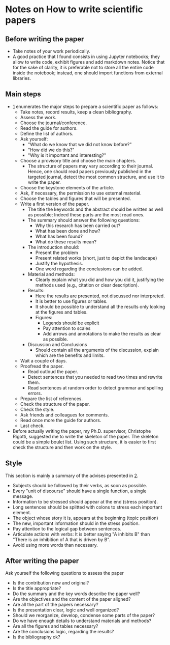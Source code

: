 # Notes on How to write scientific papers

## Before writing the paper

+ Take notes of your work periodically.
+ A good practice that I found consists in using Jupyter notebooks; they allow to write code, exhibit figures and add markdown notes. Notice that for the sake of clarity, it is preferable not to store all the entire code inside the notebook; instead, one should import functions from external libraries.

## Main steps

+ [1](https://orbi.uliege.be/handle/2268/24998) enumerates the major steps to prepare a scientific paper as follows:
	+ Take notes, record results, keep a clean bibliography.  
	+ Assess the work.
	+ Choose the journal/conference.
	+ Read the guide for authors.
	+ Define the list of authors.
	+ Ask yourself:
		+ "What do we know that we did not know before?"
		+ "How did we do this?"
		+ "Why is it important and interesting?"
	+ Choose a provisory title and choose the main chapters.
		+ The structure of papers may vary according to their journal. Hence, one should read papers previously published in the targeted journal, detect the most common structure, and use it to write the paper.
	+ Choose the keystone elements of the article.
	+ Ask, if necessary, the permission to use external material.
	+ Choose the tables and figures that will be presented.
	+ Write a first version of the paper.
		+ The title the keywords and the abstract should be written as well as possible; Indeed these parts are the most read ones.
		+ The summary should answer the following questions:
			+ Why this research has been carried out?
			+ What has been done and how?
			+ What has been found?
			+ What do these results mean?
		+ The introduction should:
			+ Present the problem
			+ Present related works (short, just to depict the landscape)
			+ Justify the hypothesis.
			+ One word regarding the conclusions can be added.
		+ Material and methods:
			+ Clearly explain what you did and how you did it, justifying the methods used (e.g., citation or clear description).
		+ Results:
			+ Here the results are presented, not discussed nor interpreted.
			+ It is better to use figures or tables.
			+ It should be possible to understand all the results only looking at the figures and tables.
			+ Figures:
				+ Legends should be explicit
				+ Pay attention to scales
				+ Add arrows and annotations to make the results as clear as possible.
		+ Discussion and Conclusions
			+ Should contain all the arguments of the discussion, explain which are the benefits and limits.				
	+ Wait a couple of days.
	+ Proofread the paper.
		+ Read outloud the paper.
		+ Detect sentences that you needed to read two times and rewrite them.
		+ Read sentences at random order to detect grammar and spelling errors.
	+ Prepare the list of references.
	+ Check the structure of the paper.
	+ Check the style.
	+ Ask friends and colleagues for comments.
	+ Read once more the guide for authors.
	+ Last check.
+ Before actually writing the paper, my Ph.D. supervisor, Christophe Rigotti, suggested me to write the skeleton of the paper. The skeleton could be a simple boulet list. Using such structure, it is easier to first check the structure and then work on the style.

## Style

This section is mainly a summary of the advises presented in [2](https://cseweb.ucsd.edu/~swanson/papers/science-of-writing.pdf).

+ Subjects should be followed by their verbs, as soon as possible.
+ Every "unit of discourse" should have a single function, a single message.
+ Information to be stressed should appear at the end (stress position).
+ Long sentences should be splitted with colons to stress each important element.
+ The object whose story it is, appears at the beginning (topic position)
+ The new, important information should in the stress position. 
+ Pay attention to the logical gap between sentences.
+ Articulate actions with verbs: It is better saying "A inhibits B" than "There is an inhibition of A that is driven by B".
+ Avoid using more words than necessary.

## After writing the paper

Ask yourself the following questions to assess the paper

+ Is the contribution new and original?
+ Is the title appropriate?
+ Do the summary and the key words describe the paper well?
+ Are the objectives and the content of the paper aligned?
+ Are all the part of the papers necessary?
+ Is the presentation clear, logic and well organized?
+ Should we reorganize, develop, condense some parts of the paper?
+ Do we have enough details to understand materials and methods?
+ Are all the figures and tables necessary?
+ Are the conclusions logic, regarding the results?
+ Is the bibliography ok?
